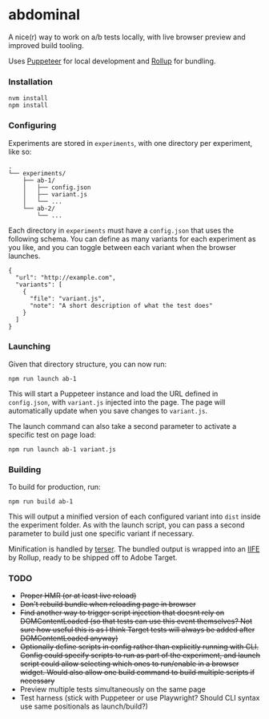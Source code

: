 # abdominal

A nice(r) way to work on a/b tests locally, with live browser preview and improved build tooling.

Uses [Puppeteer](https://pptr.dev/) for local development and [Rollup](https://rollupjs.org/) for bundling.

### Installation

```
nvm install
npm install
```

### Configuring

Experiments are stored in `experiments`, with one directory per experiment, like so:

```
.
└── experiments/
    ├── ab-1/
    │   ├── config.json
    │   ├── variant.js
    │   └── ...
    └── ab-2/
        └── ...
```

Each directory in `experiments` must have a `config.json` that uses the following schema. You can define as many variants for each experiment as you like, and you can toggle between each variant when the browser launches.

```
{
  "url": "http://example.com",
  "variants": [
    {
      "file": "variant.js",
      "note": "A short description of what the test does"
    }
  ]
}
```

### Launching

Given that directory structure, you can now run:

```
npm run launch ab-1
```

This will start a Puppeteer instance and load the URL defined in `config.json`, with `variant.js` injected into the page. The page will automatically update when you save changes to `variant.js`.

The launch command can also take a second parameter to activate a specific test on page load:

```
npm run launch ab-1 variant.js
```

### Building

To build for production, run:

```
npm run build ab-1
```

This will output a minified version of each configured variant into `dist` inside the experiment folder. As with the launch script, you can pass a second parameter to build just one specific variant if necessary.

Minification is handled by [terser](https://terser.org/). The bundled output is wrapped into an [IIFE](https://developer.mozilla.org/en-US/docs/Glossary/IIFE) by Rollup, ready to be shipped off to Adobe Target.

### TODO

- ~~Proper HMR (or at least live reload)~~
- ~~Don't rebuild bundle when reloading page in browser~~
- ~~Find another way to trigger script injection that doesnt rely on DOMContentLoaded (so that tests can use this event themselves? Not sure how useful this is as I think Target tests will always be added after DOMContentLoaded anyway)~~
- ~~Optionally define scripts in config rather than explicitly running with CLI. Config could specify scripts to run as part of the experiment, and launch script could allow selecting which ones to run/enable in a browser widget. Would also allow one build command to build multiple scripts if necessary~~
- Preview multiple tests simultaneously on the same page
- Test harness (stick with Puppeteer or use Playwright? Should CLI syntax use same positionals as launch/build?)
